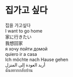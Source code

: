 # 집가고 싶다
집을 가고싶다  
I want to go home  
家に行きたい  
我想回家  
я хочу пойти домой  
quiero ir a casa  
Ich möchte nach Hause gehen  
أريد العودة إلى المنزل  
ฉันอยากกลับบ้าน